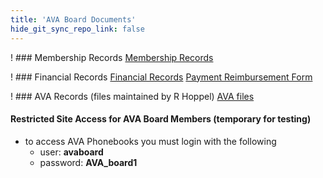 ```yaml
---
title: 'AVA Board Documents'
hide_git_sync_repo_link: false
---
```


! ### Membership Records
[Membership Records](https://1drv.ms/x/s!AmlRt1Ah7vyImdlUI9BtewibXOphoA)

! ### Financial Records
[Financial Records](https://1drv.ms/x/s!AmlRt1Ah7vyImdlQk0Ymc1hYJzXoWA)
[Payment Reimbursement Form](https://files.hoppel.us/arborvista/Treasurer/Paymentrequest.pdf)

! ### AVA Records (files maintained by R Hoppel)
[AVA files](https://files.hoppel.us/arborvista/)

#### Restricted Site Access for AVA Board Members (temporary for testing)
- to access AVA Phonebooks you must login with the following
  - user: **avaboard**
  - password: **AVA_board1**
  